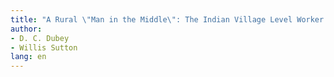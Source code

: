 ```yaml
---
title: "A Rural \"Man in the Middle\": The Indian Village Level Worker in Community Development"
author:
- D. C. Dubey
- Willis Sutton
lang: en
---
```


